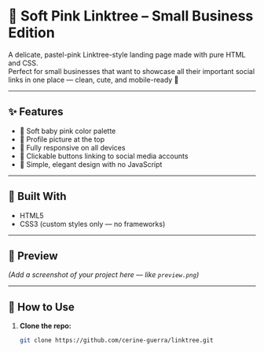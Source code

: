 # 🌸 Soft Pink Linktree – Small Business Edition

A delicate, pastel-pink Linktree-style landing page made with pure HTML and CSS.  
Perfect for small businesses that want to showcase all their important social links in one place — clean, cute, and mobile-ready 💖

---

## ✨ Features

- 🎀 Soft baby pink color palette
- 👤 Profile picture at the top
- 📱 Fully responsive on all devices
- 🔗 Clickable buttons linking to social media accounts
- 💅 Simple, elegant design with no JavaScript

---

## 🌈 Built With

- HTML5  
- CSS3 (custom styles only — no frameworks)

---

## 📸 Preview

*(Add a screenshot of your project here — like `preview.png`)*

---

## 🧪 How to Use

1. **Clone the repo:**

   ```bash
   git clone https://github.com/cerine-guerra/linktree.git

